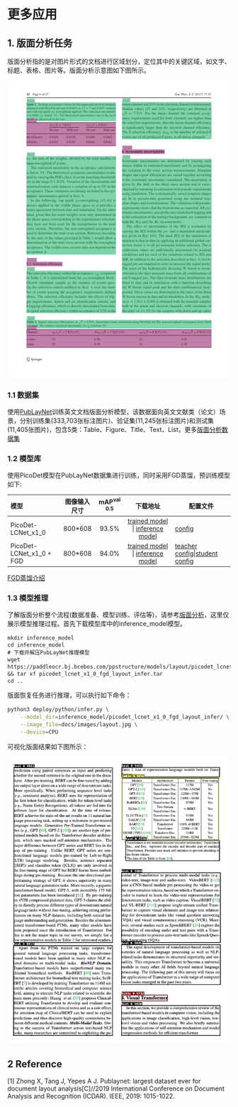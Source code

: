 # 更多应用


## 1. 版面分析任务

版面分析指的是对图片形式的文档进行区域划分，定位其中的关键区域，如文字、标题、表格、图片等。版面分析示意图如下图所示。

<div align="center">
    <img src="images/layout_demo.png" width="800">
</div>

### 1.1 数据集

使用[PubLayNet](https://github.com/ibm-aur-nlp/PubLayNet)训练英文文档版面分析模型，该数据面向英文文献类（论文）场景，分别训练集(333,703张标注图片)、验证集(11,245张标注图片)和测试集(11,405张图片)，包含5类：Table、Figure、Title、Text、List，更多[版面分析数据集](https://github.com/PaddlePaddle/PaddleOCR/blob/dygraph/ppstructure/layout/README.md#32)

### 1.2 模型库

使用PicoDet模型在PubLayNet数据集进行训练，同时采用FGD蒸馏，预训练模型如下:

| 模型     | 图像输入尺寸 | mAP<sup>val<br/>0.5 |  下载地址  |  配置文件  |
| :-------- | :--------: |  :----------------: | :---------------: | ----------------- |
| PicoDet-LCNet_x1_0 |  800*608   |   93.5% | [trained model](https://paddleocr.bj.bcebos.com/ppstructure/models/layout/picodet_lcnet_x1_0_layout.pdparams) &#124; [inference model](https://paddleocr.bj.bcebos.com/ppstructure/models/layout/picodet_lcnet_x1_0_layout_infer.tar) | [config](./picodet_lcnet_x1_0_layout.yml) |
| PicoDet-LCNet_x1_0 + FGD |  800*608   |   94.0%     | [trained model](https://paddleocr.bj.bcebos.com/ppstructure/models/layout/picodet_lcnet_x1_0_fgd_layout.pdparams) &#124; [inference model](https://paddleocr.bj.bcebos.com/ppstructure/models/layout/picodet_lcnet_x1_0_fgd_layout_infer.tar) | [teacher config](./picodet_lcnet_x2_5_layout.yml)&#124;[student config](./picodet_lcnet_x1_0_layout.yml) |

 [FGD蒸馏介绍](https://github.com/PaddlePaddle/PaddleDetection/blob/release/2.6/configs/slim/distill/README.md)

### 1.3 模型推理

了解版面分析整个流程(数据准备、模型训练、评估等)，请参考[版面分析](https://github.com/PaddlePaddle/PaddleOCR/blob/dygraph/ppstructure/layout/README.md)，这里仅展示模型推理过程。首先下载模型库中的inference_model模型。

```
mkdir inference_model
cd inference_model
# 下载并解压PubLayNet推理模型
wget https://paddleocr.bj.bcebos.com/ppstructure/models/layout/picodet_lcnet_x1_0_fgd_layout_infer.tar && tar xf picodet_lcnet_x1_0_fgd_layout_infer.tar
cd ..
```

版面恢复任务进行推理，可以执行如下命令：

```bash
python3 deploy/python/infer.py \
    --model_dir=inference_model/picodet_lcnet_x1_0_fgd_layout_infer/ \
    --image_file=docs/images/layout.jpg \
    --device=CPU
```

可视化版面结果如下图所示：

<div align="center">
    <img src="images/layout_res.jpg" width="800">
</div>

## 2 Reference

[1] Zhong X, Tang J, Yepes A J. Publaynet: largest dataset ever for document layout analysis[C]//2019 International Conference on Document Analysis and Recognition (ICDAR). IEEE, 2019: 1015-1022.
